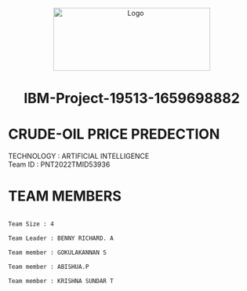 <div align="center">


<br />

  <a href="https://user-images.githubusercontent.com/110150164/194601501-5b5281f8-4046-49d3-a904-ae0dbcfb0443.png">
    <img src="https://user-images.githubusercontent.com/110150164/194601501-5b5281f8-4046-49d3-a904-ae0dbcfb0443.png" alt="Logo" width="320" height="128">
  </a>
                   
# IBM-Project-19513-1659698882


  </div> 
  
  
  
 # CRUDE-OIL PRICE PREDECTION 

TECHNOLOGY : ARTIFICIAL INTELLIGENCE       
Team ID : PNT2022TMID53936
              

# **TEAM MEMBERS**    
```html                      

Team Size : 4

Team Leader : BENNY RICHARD. A

Team member : GOKULAKANNAN S

Team member : ABISHUA.P

Team member : KRISHNA SUNDAR T
 

